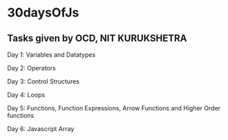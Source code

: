 # 30daysOfJs
Tasks given by OCD, NIT KURUKSHETRA
-----------------------------------
Day 1: Variables and Datatypes   

Day 2: Operators   

Day 3: Control Structures   

Day 4: Loops

Day 5: Functions, Function Expressions, Arrow Functions and Higher Order functions

Day 6: Javascript Array
